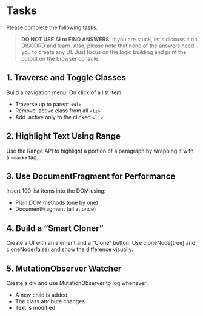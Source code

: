 # Tasks

Please complete the following tasks.

> **DO NOT USE AI to FIND ANSWERS**. If you are stuck, let's discuss it on DISCORD and learn. Also, please note that none of the answers need you to create any UI. Just focus on the logic building and print the output on the browser console.

## 1. Traverse and Toggle Classes

Build a navigation menu. On click of a list item:

- Traverse up to parent `<ul>`
- Remove .active class from all `<li>`
- Add .active only to the clicked `<li>`

## 2. Highlight Text Using Range

Use the Range API to highlight a portion of a paragraph by wrapping it with a `<mark>` tag.

## 3. Use DocumentFragment for Performance

Insert 100 list items into the DOM using:

- Plain DOM methods (one by one)
- DocumentFragment (all at once)

## 4. Build a “Smart Cloner”

Create a UI with an element and a “Clone” button. Use cloneNode(true) and cloneNode(false) and show the difference visually.

## 5. MutationObserver Watcher

Create a div and use MutationObserver to log whenever:

- A new child is added
- The class attribute changes
- Text is modified